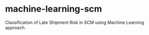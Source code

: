 # machine-learning-scm
Classification of Late Shipment Risk in SCM using Machine Learning approach.
